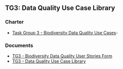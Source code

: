## TG3: Data Quality Use Case Library

### Charter 
-    [Task Group 3 - Biodiversity Data Quality Use Cases](https://www.tdwg.org/community/bdq/tg-3/)-

### Documents
-    [TG3 - Biodiversity Data Quality User Stories Form](https://docs.google.com/forms/d/e/1FAIpQLSedRprxR1-qZ9TSOe3tB_81aOfaINE2uBc3kQATKJlgrfwDRg/viewform)
-    [TG3 - Data Quality Use Case Library](https://docs.google.com/spreadsheets/d/1JeyFYhnRO5Thgt9Yag15S8DslFM_9rsIpzmTXrLys1s/edit#gid=1280762480)
